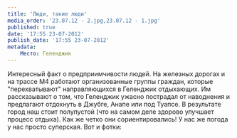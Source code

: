 ```yaml
---
title: 'Люди, такие люди'
media_order: '23.07.12 - 2.jpg,23.07.12 - 1.jpg'
published: true
date: '17:55 23-07-2012'
publish_date: '17:55 23-07-2012'
metadata:
    Место: Геленджик
---
```


Интересный факт о предприимчивости людей. На железных дорогах и на трассе М4 работают организованные группы граждан, которые "перехватывают" направляющихся в Геленджик отдыхающих. Им рассказывают о том, что Геленджик ужасно пострадал от наводнения и предлагают отдохнуть в Джубге, Анапе или под Туапсе. В результате город наш стоит полупустой (что на самом деле здорово улучшает процесс отдыха).
Как же четко они сориентировались!
У нас же погода у нас просто суперская. Вот и фотки:
